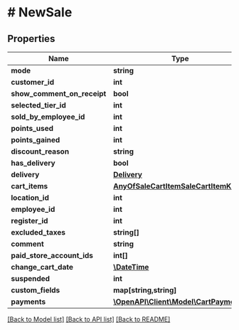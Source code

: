 # # NewSale

## Properties

Name | Type | Description | Notes
------------ | ------------- | ------------- | -------------
**mode** | **string** |  | [optional] 
**customer_id** | **int** |  | [optional] 
**show_comment_on_receipt** | **bool** |  | [optional] 
**selected_tier_id** | **int** |  | [optional] 
**sold_by_employee_id** | **int** |  | [optional] 
**points_used** | **int** |  | [optional] 
**points_gained** | **int** |  | [optional] 
**discount_reason** | **string** |  | [optional] 
**has_delivery** | **bool** |  | [optional] 
**delivery** | [**Delivery**](Delivery.md) |  | [optional] 
**cart_items** | [**AnyOfSaleCartItemSaleCartItemKit[]**](AnyOfSaleCartItemSaleCartItemKit.md) |  | [optional] 
**location_id** | **int** |  | [optional] 
**employee_id** | **int** |  | [optional] 
**register_id** | **int** |  | [optional] 
**excluded_taxes** | **string[]** |  | [optional] 
**comment** | **string** |  | [optional] 
**paid_store_account_ids** | **int[]** |  | [optional] 
**change_cart_date** | [**\DateTime**](\DateTime.md) |  | [optional] 
**suspended** | **int** |  | [optional] 
**custom_fields** | **map[string,string]** |  | [optional] 
**payments** | [**\OpenAPI\Client\Model\CartPayment[]**](CartPayment.md) |  | [optional] 

[[Back to Model list]](../../README.md#documentation-for-models) [[Back to API list]](../../README.md#documentation-for-api-endpoints) [[Back to README]](../../README.md)


